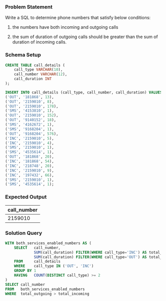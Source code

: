 ### Problem Statement

Write a SQL to determine phone numbers that satisfy below conditions:

1. the numbers have both incoming and outgoing calls

2. the sum of duration of outgoing calls should be greater than the sum of duration of incoming calls.


### Schema Setup

```sql
CREATE TABLE call_details (
    call_type VARCHAR(10),
    call_number VARCHAR(12),
    call_duration INT
);

INSERT INTO call_details (call_type, call_number, call_duration) VALUES
('OUT', '181868', 13),
('OUT', '2159010', 8),
('OUT', '2159010', 178),
('SMS', '4153810', 1),
('OUT', '2159010', 152),
('OUT', '9140152', 18),
('SMS', '4162672', 1),
('SMS', '9168204', 1),
('OUT', '9168204', 576),
('INC', '2159010', 5),
('INC', '2159010', 4),
('SMS', '2159010', 1),
('SMS', '4535614', 1),
('OUT', '181868', 20),
('INC', '181868', 54),
('INC', '218748', 20),
('INC', '2159010', 9),
('INC', '197432', 66),
('SMS', '2159010', 1),
('SMS', '4535614', 1);
```

### Expected Output

call_number |
--|
2159010 |


### Solution Query

```sql
WITH both_services_enabled_numbers AS (
    SELECT   call_number, 
             SUM(call_duration) FILTER(WHERE call_type='INC') AS total_incoming,
             SUM(call_duration) FILTER(WHERE call_type='OUT') AS total_outgoing
    FROM     call_details
    WHERE    call_type IN ('OUT', 'INC')
    GROUP BY 1
    HAVING   COUNT(DISTINCT call_type) >= 2
)
SELECT call_number 
FROM   both_services_enabled_numbers
WHERE  total_outgoing > total_incoming

```